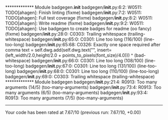 ************* Module badgegen.__init__
badgegen/__init__.py:6:2: W0511: TODO[ahagen]: Finish linting (fixme)
badgegen/__init__.py:7:2: W0511: TODO[ahagen]: Full test coverage (fixme)
badgegen/__init__.py:8:2: W0511: TODO[ahagen]: Write readme (fixme)
badgegen/__init__.py:9:2: W0511: TODO[ahagen]: Use badgegen to create badges for readme (oo fancy) (fixme)
badgegen/__init__.py:28:0: C0303: Trailing whitespace (trailing-whitespace)
badgegen/__init__.py:65:0: C0301: Line too long (116/100) (line-too-long)
badgegen/__init__.py:65:68: C0326: Exactly one space required after comma
        text = self.dwg.add(self.dwg.text("", insert=(left_width/2.0,height/2.0 + points_to_pixels(font_size)/4.0)))
                                                                    ^ (bad-whitespace)
badgegen/__init__.py:66:0: C0301: Line too long (108/100) (line-too-long)
badgegen/__init__.py:67:0: C0301: Line too long (131/100) (line-too-long)
badgegen/__init__.py:68:0: C0301: Line too long (110/100) (line-too-long)
badgegen/__init__.py:69:0: C0303: Trailing whitespace (trailing-whitespace)
************* Module badgegen
badgegen/__init__.py:21:4: R0913: Too many arguments (14/5) (too-many-arguments)
badgegen/__init__.py:73:4: R0913: Too many arguments (6/5) (too-many-arguments)
badgegen/__init__.py:93:4: R0913: Too many arguments (7/5) (too-many-arguments)

------------------------------------------------------------------
Your code has been rated at 7.67/10 (previous run: 7.67/10, +0.00)

